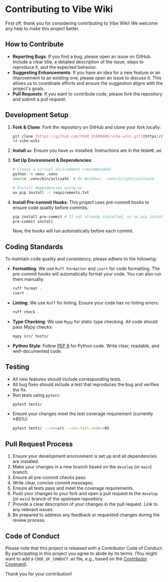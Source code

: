 # Contributing to Vibe Wiki

First off, thank you for considering contributing to Vibe Wiki! We welcome any help to make this project better.

## How to Contribute

* **Reporting Bugs**: If you find a bug, please open an issue on GitHub. Include a clear title, a detailed description of the issue, steps to reproduce it, and the expected behavior.
* **Suggesting Enhancements**: If you have an idea for a new feature or an improvement to an existing one, please open an issue to discuss it. This allows us to coordinate efforts and ensure the suggestion aligns with the project's goals.
* **Pull Requests**: If you want to contribute code, please fork the repository and submit a pull request.

## Development Setup

1.  **Fork & Clone**: Fork the repository on GitHub and clone your fork locally:
    ```bash
    git clone [https://github.com/YOUR_USERNAME/vibe-wiki.git](https://github.com/YOUR_USERNAME/vibe-wiki.git)
    cd vibe-wiki
    ```

2.  **Install `uv`**: Ensure you have `uv` installed. Instructions are in the `README.md`.

3.  **Set Up Environment & Dependencies**:
    ```bash
    # Create a virtual environment (recommended)
    python -m venv .venv
    source .venv/bin/activate  # On Windows: .venv\Scripts\activate

    # Install dependencies using uv
    uv pip install -r requirements.txt
    ```

4.  **Install Pre-commit Hooks**:
    This project uses pre-commit hooks to ensure code quality before commits.
    ```bash
    pip install pre-commit # If not already installed, or uv pip install pre-commit
    pre-commit install
    ```
    Now, the hooks will run automatically before each commit.

## Coding Standards

To maintain code quality and consistency, please adhere to the following:

* **Formatting**: We use `Ruff Formatter` and `isort` for code formatting. The pre-commit hooks will automatically format your code. You can also run them manually:
    ```bash
    ruff format .
    isort .
    ```
* **Linting**: We use `Ruff` for linting. Ensure your code has no linting errors:
    ```bash
    ruff check .
    ```
* **Type Checking**: We use `Mypy` for static type checking. All code should pass Mypy checks:
    ```bash
    mypy src/ tests/
    ```
* **Python Style**: Follow [PEP 8](https://www.python.org/dev/peps/pep-0008/) for Python code. Write clear, readable, and well-documented code.

## Testing

* All new features should include corresponding tests.
* All bug fixes should include a test that reproduces the bug and verifies the fix.
* Run tests using `pytest`:
    ```bash
    pytest tests/
    ```
* Ensure your changes meet the test coverage requirement (currently ≥85%):
    ```bash
    pytest tests/ --cov=src --cov-fail-under=85
    ```

## Pull Request Process

1.  Ensure your development environment is set up and all dependencies are installed.
2.  Make your changes in a new branch based on the `develop` (or `main`) branch.
3.  Ensure all pre-commit checks pass.
4.  Write clear, concise commit messages.
5.  Ensure all tests pass and meet the coverage requirements.
6.  Push your changes to your fork and open a pull request to the `develop` (or `main`) branch of the upstream repository.
7.  Provide a clear description of your changes in the pull request. Link to any relevant issues.
8.  Be prepared to address any feedback or requested changes during the review process.

## Code of Conduct

Please note that this project is released with a Contributor Code of Conduct. By participating in this project you agree to abide by its terms. (You might want to add a `CODE_OF_CONDUCT.md` file, e.g., based on the [Contributor Covenant](https://www.contributor-covenant.org/)).

Thank you for your contribution!
